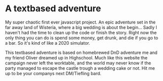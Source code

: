 # A textbased adventure

My super chaotic first ever javascript project. An epic adventure set in the far away land of Wisteria, where a big wedding is about the begin... Sadly I 
haven't had the time to clean up the code or finish the story. Right now the only thing you can do is spend some money, get drunk, and die if you go to a bar. 
So it's kind of like a 2020 simulator.

This textbased adventure is based on homebrewed DnD adventure me and my friend Oliver dreamed up in Highschool. Much like this website the campaign
never left the worktable, and the world may never know if the party managed to escape the castle trough a wedding cake or not. Hit me up to be your companys
next DM/Tiefling bard.
